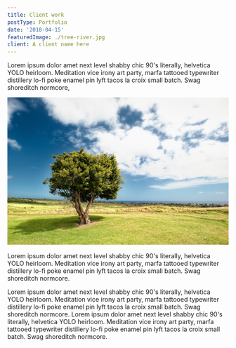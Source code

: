 ```yaml
---
title: Client work
postType: Portfolio
date: '2018-04-15'
featuredImage: ./tree-river.jpg
client: A client name here
---
```


Lorem ipsum dolor amet next level shabby chic 90's literally, helvetica YOLO heirloom. Meditation vice irony art party, marfa tattooed typewriter distillery lo-fi poke enamel pin lyft tacos la croix small batch. Swag shoreditch normcore, 

![tree](./tree.jpg)

Lorem ipsum dolor amet next level shabby chic 90's literally, helvetica YOLO heirloom. Meditation vice irony art party, marfa tattooed typewriter distillery lo-fi poke enamel pin lyft tacos la croix small batch. Swag shoreditch normcore.

Lorem ipsum dolor amet next level shabby chic 90's literally, helvetica YOLO heirloom. Meditation vice irony art party, marfa tattooed typewriter distillery lo-fi poke enamel pin lyft tacos la croix small batch. Swag shoreditch normcore. Lorem ipsum dolor amet next level shabby chic 90's literally, helvetica YOLO heirloom. Meditation vice irony art party, marfa tattooed typewriter distillery lo-fi poke enamel pin lyft tacos la croix small batch. Swag shoreditch normcore.